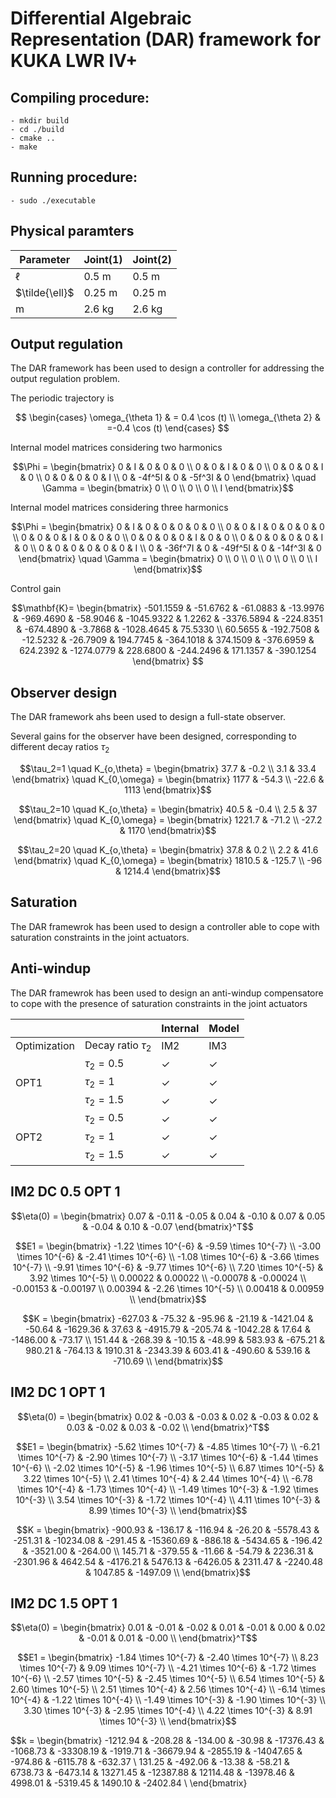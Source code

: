 # Differential Algebraic Representation (DAR) framework for KUKA LWR IV+

## Compiling procedure:
    - mkdir build
    - cd ./build
    - cmake ..
    - make

## Running procedure:
    - sudo ./executable

## Physical paramters

| Parameter        | Joint(1)       | Joint(2)       |
|------------------|----------------|----------------|
| $\ell$           | $0.5 \mathrm{~m}$ | $0.5 \mathrm{~m}$ |
| $\tilde{\ell}$   | $0.25 \mathrm{~m}$ | $0.25 \mathrm{~m}$ |
| $\mathrm{m}$     | $2.6 \mathrm{~kg}$ | $2.6 \mathrm{~kg}$ |


## Output regulation

The DAR framework has been used to design a controller for addressing the output regulation problem.

The periodic trajectory is

$$
\begin{cases}
\omega_{\theta 1} & = 0.4 \cos (t)  \\ 
\omega_{\theta 2} & =-0.4 \cos (t)
\end{cases}
$$

Internal model matrices considering two harmonics

$$\Phi =
\begin{bmatrix}
    0 & I & 0 & 0 & 0 \\
    0 & 0 & I & 0 & 0 \\
    0 & 0 & 0 & I & 0 \\
    0 & 0 & 0 & 0 & I \\
    0 & -4f^5I & 0 & -5f^3I & 0
\end{bmatrix}
\quad
\Gamma =
\begin{bmatrix}
    0 \\ 0 \\ 0 \\ 0 \\ I
\end{bmatrix}$$

Internal model matrices considering three harmonics

$$\Phi =
\begin{bmatrix}
    0 & I & 0 & 0 & 0 & 0 & 0 \\
    0 & 0 & I & 0 & 0 & 0 & 0 \\
    0 & 0 & 0 & I & 0 & 0 & 0 \\
    0 & 0 & 0 & 0 & I & 0 & 0 \\
    0 & 0 & 0 & 0 & 0 & I & 0 \\
    0 & 0 & 0 & 0 & 0 & 0 & I \\
    0 & -36f^7I & 0 & -49f^5I & 0 & -14f^3I & 0
\end{bmatrix}
\quad
\Gamma =
\begin{bmatrix}
    0 \\ 0 \\ 0 \\ 0 \\ 0 \\ 0 \\ I
\end{bmatrix}$$

Control gain

$$\mathbf{K}=
\begin{bmatrix}
    -501.1559 & -51.6762 & -61.0883 & -13.9976 & -969.4690 & -58.9046 & -1045.9322 & 1.2262 & -3376.5894 & -224.8351 & -674.4890 & -3.7868 & -1028.4645 & 75.5330 \\
    60.5655 & -192.7508 & -12.5232 & -26.7909 & 194.7745 & -364.1018 & 374.1509 & -376.6959 & 624.2392 & -1274.0779 & 228.6800 & -244.2496 & 171.1357 & -390.1254
\end{bmatrix}
$$

## Observer design

The DAR framework ahs been used to design a full-state observer.

Several gains for the observer have been designed, corresponding to different decay ratios $\tau_2$

$$\tau_2=1 \quad K_{o,\theta} =
\begin{bmatrix}
37.7 & -0.2 \\
3.1 & 33.4
\end{bmatrix} \quad K_{0,\omega} =
\begin{bmatrix}
1177 & -54.3 \\
-22.6 & 1113
\end{bmatrix}$$

$$\tau_2=10 \quad K_{o,\theta} =
\begin{bmatrix}
40.5 & -0.4 \\
2.5 & 37
\end{bmatrix} \quad K_{0,\omega} =
\begin{bmatrix}
1221.7 & -71.2 \\
-27.2 & 1170
\end{bmatrix}$$

$$\tau_2=20 \quad K_{o,\theta} =
\begin{bmatrix}
37.8 & 0.2 \\
2.2 & 41.6
\end{bmatrix} \quad K_{0,\omega} =
\begin{bmatrix}
1810.5 & -125.7 \\
-96 & 1214.4
\end{bmatrix}$$

## Saturation 

The DAR framewrok has been used to design a controller able to cope with saturation constraints in the joint actuators.

## Anti-windup

The DAR framewrok has been used to design an anti-windup compensatore to cope with the presence of saturation constraints in the joint actuators


|                   |                      | Internal   | Model      |
|-------------------|----------------------|------------|------------|
| Optimization      | Decay ratio $\tau_2$ | IM2        | IM3        |
|                   | $\tau_2=0.5$         |$\checkmark$|$\checkmark$|
| OPT1              | $\tau_2=1$           |$\checkmark$|$\checkmark$|
|                   | $\tau_2=1.5$         |$\checkmark$|$\checkmark$|
|                   | $\tau_2=0.5$         |$\checkmark$|$\checkmark$|
| OPT2              | $\tau_2=1$           |$\checkmark$|$\checkmark$|
|                   | $\tau_2=1.5$         |$\checkmark$|$\checkmark$|

## IM2 DC 0.5 OPT 1

$$\eta(0) = 
\begin{bmatrix}
    0.07 & -0.11 & -0.05 & 0.04 & -0.10 & 0.07 & 0.05 & -0.04 & 0.10 & -0.07
\end{bmatrix}^T$$

$$E1 = 
\begin{bmatrix}
    -1.22 \times 10^{-6} & -9.59 \times 10^{-7} \\
    -3.00 \times 10^{-6} & -2.41 \times 10^{-6} \\
    -1.08 \times 10^{-6} & -3.66 \times 10^{-7} \\
    -9.91 \times 10^{-6} & -9.77 \times 10^{-6} \\
    7.20 \times 10^{-5} & 3.92 \times 10^{-5} \\
    0.00022 & 0.00022 \\
    -0.00078 & -0.00024 \\
    -0.00153 & -0.00197 \\
    0.00394 & -2.26 \times 10^{-5} \\
    0.00418 & 0.00959 \\
\end{bmatrix}$$

$$K = 
\begin{bmatrix}
    -627.03 & -75.32 & -95.96 & -21.19 & -1421.04 & -50.64 & -1629.36 & 37.63 & -4915.79 & -205.74 & -1042.28 & 17.64 & -1486.00 & -73.17 \\
    151.44 & -268.39 & -10.15 & -48.99 & 583.93 & -675.21 & 980.21 & -764.13 & 1910.31 & -2343.39 & 603.41 & -490.60 & 539.16 & -710.69 \\
\end{bmatrix}$$

## IM2 DC 1 OPT 1

$$\eta(0) = 
\begin{bmatrix}
    0.02 & -0.03 & -0.03 & 0.02 & -0.03 & 0.02 & 0.03 & -0.02 & 0.03 & -0.02 \\
\end{bmatrix}^T$$

$$E1 = 
\begin{bmatrix}
    -5.62 \times 10^{-7} & -4.85 \times 10^{-7} \\
    -6.21 \times 10^{-7} & -2.90 \times 10^{-7} \\
    -3.17 \times 10^{-6} & -1.44 \times 10^{-6} \\
    -2.02 \times 10^{-5} & -1.96 \times 10^{-5} \\
    6.87 \times 10^{-5} & 3.22 \times 10^{-5} \\
    2.41 \times 10^{-4} & 2.44 \times 10^{-4} \\
    -6.78 \times 10^{-4} & -1.73 \times 10^{-4} \\
    -1.49 \times 10^{-3} & -1.92 \times 10^{-3} \\
    3.54 \times 10^{-3} & -1.72 \times 10^{-4} \\
    4.11 \times 10^{-3} & 8.99 \times 10^{-3} \\
\end{bmatrix}$$

$$K = 
\begin{bmatrix}
    -900.93 & -136.17 & -116.94 & -26.20 & -5578.43 & -251.31 & -10234.08 & -291.45 & -15360.69 & -886.18 & -5434.65 & -196.42 & -3521.00 & -264.00 \\
    145.71 & -379.55 & -11.66 & -54.79 & 2236.31 & -2301.96 & 4642.54 & -4176.21 & 5476.13 & -6426.05 & 2311.47 & -2240.48 & 1047.85 & -1497.09 \\
\end{bmatrix}$$

##  IM2 DC 1.5 OPT 1

$$\eta(0) = 
\begin{bmatrix}
    0.01 & -0.01 & -0.02 & 0.01 & -0.01 & 0.00 & 0.02 & -0.01 & 0.01 & -0.00 \\
\end{bmatrix}^T$$

$$E1 = 
\begin{bmatrix}
    -1.84 \times 10^{-7} & -2.40 \times 10^{-7} \\
    8.23 \times 10^{-7} & 9.09 \times 10^{-7} \\
    -4.21 \times 10^{-6} & -1.72 \times 10^{-6} \\
    -2.57 \times 10^{-5} & -2.45 \times 10^{-5} \\
    6.54 \times 10^{-5} & 2.60 \times 10^{-5} \\
    2.51 \times 10^{-4} & 2.56 \times 10^{-4} \\
    -6.14 \times 10^{-4} & -1.22 \times 10^{-4} \\
    -1.49 \times 10^{-3} & -1.90 \times 10^{-3} \\
    3.30 \times 10^{-3} & -2.95 \times 10^{-4} \\
    4.22 \times 10^{-3} & 8.91 \times 10^{-3} \\
\end{bmatrix}$$

$$k = 
\begin{bmatrix}
    -1212.94 & -208.28 & -134.00 & -30.98 & -17376.43 & -1068.73 & -33308.19 & -1919.71 & -36679.94 & -2855.19 & -14047.65 & -974.86 & -6115.78 & -632.37 \\
    131.25 & -492.06 & -13.38 & -58.21 & 6738.73 & -6473.14 & 13271.45 & -12387.88 & 12114.48 & -13978.46 & 4998.01 & -5319.45 & 1490.10 & -2402.84 \\
\end{bmatrix}

